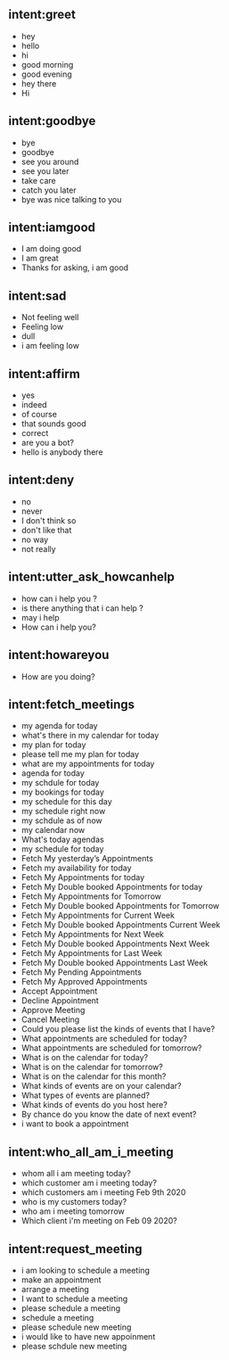 ## intent:greet
- hey
- hello
- hi
- good morning
- good evening
- hey there
- Hi

## intent:goodbye
- bye
- goodbye
- see you around
- see you later
- take care
- catch you later
- bye was nice talking to you

## intent:iamgood
- I am doing good
- I am great
- Thanks for asking, i am good

## intent:sad
- Not feeling well
- Feeling low
- dull
- i am feeling low

## intent:affirm
- yes
- indeed
- of course
- that sounds good
- correct
- are you a bot?
- hello is anybody there

## intent:deny
- no
- never
- I don't think so
- don't like that
- no way
- not really

## intent:utter_ask_howcanhelp
- how can i help you ?
- is there anything that i can help ?
- may i help
- How can i help you?

## intent:howareyou
- How are you doing?

## intent:fetch_meetings
- my agenda for today
- what's there in my calendar for today
- my plan for today
- please tell me my plan for today
- what are my appointments for today
- agenda for today
- my schdule for today
- my bookings for today
- my schedule for this day
- my schedule right now
- my schdule as of now
- my calendar now
- What's today agendas
- my schedule for today
- Fetch My yesterday’s Appointments
- Fetch my availability for today
- Fetch My Appointments for today
- Fetch My Double booked Appointments for today
- Fetch My Appointments for Tomorrow
- Fetch My Double booked Appointments for Tomorrow
- Fetch My Appointments for Current Week
- Fetch My Double booked Appointments Current Week
- Fetch My Appointments for Next Week
- Fetch My Double booked Appointments Next Week
- Fetch My Appointments for Last Week
- Fetch My Double booked Appointments Last Week
- Fetch My Pending Appointments
- Fetch My Approved Appointments
- Accept Appointment
- Decline Appointment
- Approve Meeting
- Cancel Meeting
- Could you please list the kinds of events that I have?
- What appointments are scheduled for today?
- What appointments are scheduled for tomorrow?
- What is on the calendar for today?
- What is on the calendar for tomorrow?
- What is on the calendar for this month?
- What kinds of events are on your calendar?
- What types of events are planned?
- What kinds of events do you host here?
- By chance do you know the date of next event?
- i want to book a appointment

## intent:who_all_am_i_meeting
- whom all i am meeting today?
- which customer am i meeting today?
- which customers am i meeting Feb 9th 2020
- who is my customers today?
- who am i meeting tomorrow
- Which client i'm meeting on Feb 09 2020?

## intent:request_meeting
- i am looking to schedule a meeting
- make an appointment
- arrange a meeting
- I want to schedule a meeting
- please schedule a meeting
- schedule a meeting
- please schedule new meeting
- i would like to have new appoinment
- please schdule new meeting
